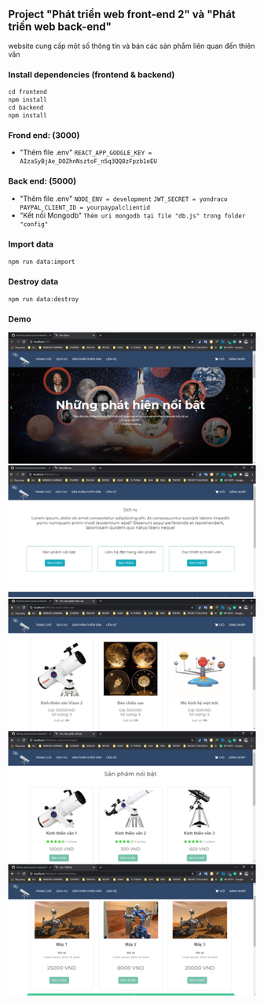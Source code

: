## Project "Phát triển web front-end 2" và "Phát triển web back-end"
website cung cấp một số thông tin và bán các sản phẩm liên quan đến thiên văn

### Install dependencies (frontend & backend)
    cd frontend
    npm install
    cd backend
    npm install
    
### Frond end: (3000)
  + "Thêm file .env"
  `REACT_APP_GOOGLE_KEY = AIzaSyBjAe_DOZhnNsztoF_n5q3QQ8zFpzb1eEU`
  
### Back end: (5000)
  + "Thêm file .env"
    `NODE_ENV = development`
    `JWT_SECRET = yondraco`
    `PAYPAL_CLIENT_ID = yourpaypalclientid`
  + "Kết nối Mongodb"
    `Thêm uri mongodb tại file "db.js" trong folder "config"`

### Import data
`npm run data:import`

### Destroy data
`npm run data:destroy`

### Demo
![trang-chu](https://github.com/YonDraco/astronomical-website/blob/main/demo/trangchu.png)
![dich-vu](https://github.com/YonDraco/astronomical-website/blob/main/demo/dichvu.png)
![san-pham-thien-van](https://github.com/YonDraco/astronomical-website/blob/main/demo/sanphamthienvan.png)
![san-pham-noi-bat](https://github.com/YonDraco/astronomical-website/blob/main/demo/sanphamnoibat.png)
![thiet-bi](https://github.com/YonDraco/astronomical-website/blob/main/demo/thietbi.png)
